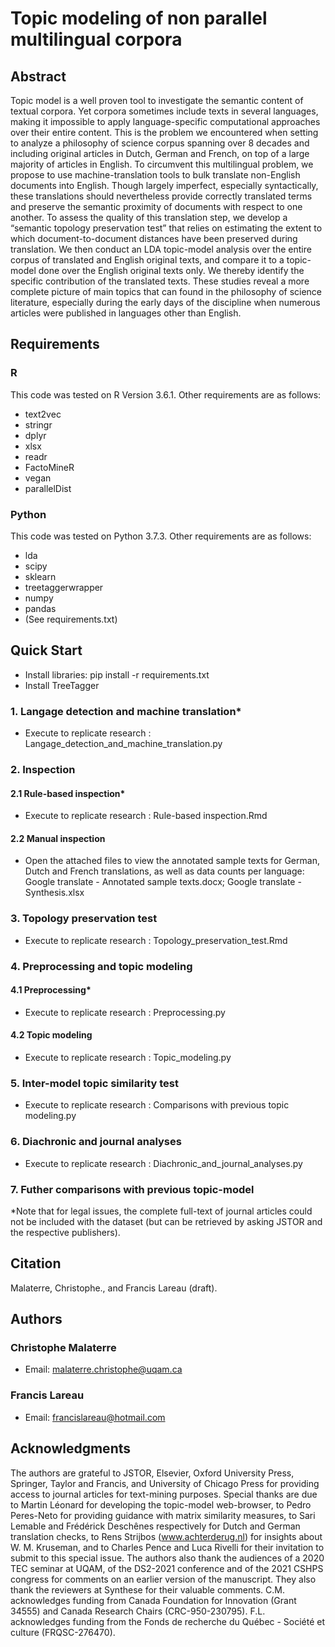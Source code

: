 # Topic modeling of non parallel multilingual corpora
## Abstract
Topic model is a well proven tool to investigate the semantic content of textual corpora. Yet corpora sometimes include texts in several languages, making it impossible to apply language-specific computational approaches over their entire content. This is the problem we encountered when setting to analyze a philosophy of science corpus spanning over 8 decades and including original articles in Dutch, German and French, on top of a large majority of articles in English. To circumvent this multilingual problem, we propose to use machine-translation tools to bulk translate non-English documents into English. Though largely imperfect, especially syntactically, these translations should nevertheless provide correctly translated terms and preserve the semantic proximity of documents with respect to one another. To assess the quality of this translation step, we develop a “semantic topology preservation test” that relies on estimating the extent to which document-to-document distances have been preserved during translation. We then conduct an LDA topic-model analysis over the entire corpus of translated and English original texts, and compare it to a topic-model done over the English original texts only. We thereby identify the specific contribution of the translated texts. These studies reveal a more complete picture of main topics that can found in the philosophy of science literature, especially during the early days of the discipline when numerous articles were published in languages other than English.
## Requirements
### R
This code was tested on R Version 3.6.1. Other requirements are as follows:
- text2vec
- stringr
- dplyr
- xlsx
- readr
- FactoMineR
- vegan
- parallelDist
### Python
This code was tested on Python 3.7.3. Other requirements are as follows:
- lda
- scipy
- sklearn
- treetaggerwrapper
- numpy
- pandas
- (See requirements.txt)
## Quick Start
- Install libraries: pip install -r requirements.txt
- Install TreeTagger
### 1. Langage detection and machine translation\*
- Execute to replicate research : Langage_detection_and_machine_translation.py
### 2. Inspection
#### 2.1 Rule-based inspection\*
- Execute to replicate research : Rule-based inspection.Rmd
#### 2.2 Manual inspection
- Open the attached files to view the annotated sample texts for German, Dutch and French translations, as well as data counts per language: Google translate - Annotated sample texts.docx; Google translate - Synthesis.xlsx
### 3. Topology preservation test
- Execute to replicate research : Topology_preservation_test.Rmd
### 4. Preprocessing and topic modeling
#### 4.1 Preprocessing\*
- Execute to replicate research : Preprocessing.py
#### 4.2 Topic modeling
- Execute to replicate research : Topic_modeling.py
### 5. Inter-model topic similarity test
- Execute to replicate research : Comparisons with previous topic modeling.py
### 6. Diachronic and journal analyses
- Execute to replicate research : Diachronic_and_journal_analyses.py
### 7. Futher comparisons with previous topic-model
\*Note that for legal issues, the complete full-text of journal articles could not be included with the dataset (but can be retrieved by asking JSTOR and the respective publishers).
## Citation
Malaterre, Christophe., and Francis Lareau (draft). 
## Authors
### Christophe Malaterre
- Email: malaterre.christophe@uqam.ca
### Francis Lareau
- Email: francislareau@hotmail.com
## Acknowledgments
The authors are grateful to JSTOR, Elsevier, Oxford University Press, Springer, Taylor and Francis, and University of Chicago Press for providing access to journal articles for text-mining purposes. Special thanks are due to Martin Léonard for developing the topic-model web-browser, to Pedro Peres-Neto for providing guidance with matrix similarity measures, to Sari Lemable and Frédérick Deschênes respectively for Dutch and German translation checks, to Rens Strijbos (www.achterderug.nl) for insights about W. M. Kruseman, and to Charles Pence and Luca Rivelli for their invitation to submit to this special issue. The authors also thank the audiences of a 2020 TEC seminar at UQAM, of the DS2-2021 conference and of the 2021 CSHPS congress for comments on an earlier version of the manuscript. They also thank the reviewers at Synthese for their valuable comments. C.M. acknowledges funding from Canada Foundation for Innovation (Grant 34555) and Canada Research Chairs (CRC-950-230795). F.L. acknowledges funding from the Fonds de recherche du Québec - Société et culture (FRQSC-276470).
